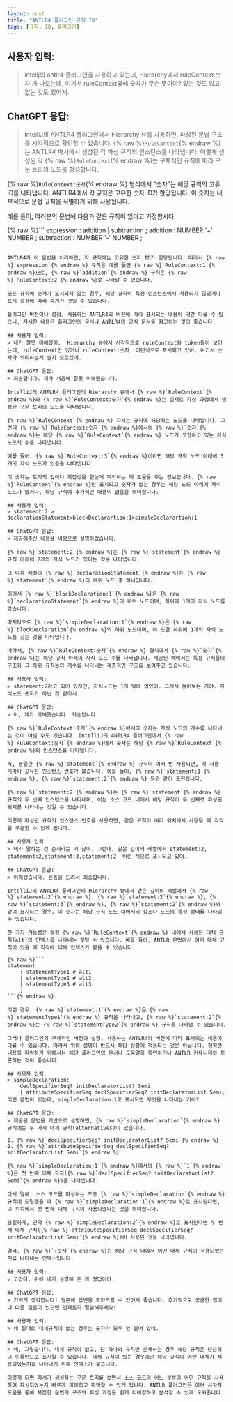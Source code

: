 ```yaml
---
layout: post
title: "ANTLR4 플러그인 규칙 ID"
tags: [규칙, ID, 플러그인]
---
```


## 사용자 입력:
> intellj의 antlr4 플러그인을 사용하고 있는데,  Hierarchy에서 ruleContext:숫자  가 나오는데, 여기서 ruleContext옆에 숫자가 무슨 뜻이야? 있는 것도 있고 없는 것도 있어서.

## ChatGPT 응답:
> IntelliJ의 ANTLR4 플러그인에서 Hierarchy 뷰를 사용하면, 파싱된 문법 구조를 시각적으로 확인할 수 있습니다. {% raw %}`RuleContext`{% endraw %}는 ANTLR4 파서에서 생성된 각 파싱 규칙의 인스턴스를 나타냅니다. 이렇게 생성된 각 {% raw %}`RuleContext`{% endraw %}는 구체적인 규칙에 따라 구문 트리의 노드를 형성합니다.

{% raw %}`RuleContext:숫자`{% endraw %} 형식에서 "숫자"는 해당 규칙의 고유 ID를 나타냅니다. ANTLR4에서 각 규칙은 고유한 숫자 ID가 할당됩니다. 이 숫자는 내부적으로 문법 규칙을 식별하기 위해 사용됩니다.

예를 들어, 여러분의 문법에 다음과 같은 규칙이 있다고 가정합시다:

{% raw %}```
expression : addition | subtraction ;
addition : NUMBER '+' NUMBER ;
subtraction : NUMBER '-' NUMBER ;
```{% endraw %}

ANTLR4가 이 문법을 처리하면, 각 규칙에는 고유한 숫자 ID가 할당됩니다. 따라서 {% raw %}`expression`{% endraw %} 규칙은 예를 들면 {% raw %}`RuleContext:1`{% endraw %}으로, {% raw %}`addition`{% endraw %} 규칙은 {% raw %}`RuleContext:2`{% endraw %}로 나타날 수 있습니다.

모든 규칙에 숫자가 표시되지 않는 경우, 해당 규칙이 특정 인스턴스에서 사용되지 않았거나 표시 설정에 따라 숨겨진 것일 수 있습니다.

플러그인 버전이나 설정, 사용하는 ANTLR4의 버전에 따라 표시되는 내용이 약간 다를 수 있으니, 자세한 내용은 플러그인의 문서나 ANTLR4의 공식 문서를 참고하는 것이 좋습니다.

## 사용자 입력:
> 네가 잘못 이해했어.  Hierarchy 뷰에서 시각적으로 ruleContext와 token들이 보이는데, ruleContext만 있거나 ruleContext:숫자  이런식으로 표시되고 있어. 여기서 숫자가 의미하는게 뭔지 모르겠어.

## ChatGPT 응답:
> 죄송합니다. 제가 처음에 잘못 이해했습니다. 

IntelliJ의 ANTLR4 플러그인의 Hierarchy 뷰에서 {% raw %}`RuleContext`{% endraw %}와 {% raw %}`RuleContext:숫자`{% endraw %}는 실제로 파싱 과정에서 생성된 구문 트리의 노드를 나타냅니다.

{% raw %}`RuleContext`{% endraw %} 자체는 규칙에 해당하는 노드를 나타냅니다. 그런데 {% raw %}`RuleContext:숫자`{% endraw %}에서의 {% raw %}`숫자`{% endraw %}는 해당 {% raw %}`RuleContext`{% endraw %} 노드가 포함하고 있는 자식 노드의 수를 나타냅니다. 

예를 들어, {% raw %}`RuleContext:3`{% endraw %}이라면 해당 규칙 노드 아래에 3개의 자식 노드가 있음을 나타냅니다.

이 숫자는 트리의 깊이나 복잡성을 한눈에 파악하는 데 도움을 주는 정보입니다. {% raw %}`RuleContext`{% endraw %}만 표시되고 숫자가 없는 경우는 해당 노드 아래에 자식 노드가 없거나, 해당 규칙에 추가적인 내용이 없음을 의미합니다.

## 사용자 입력:
> statement:2 > declarationStatement>blockDeclarartion:1>simpleDeclarartion:1

## ChatGPT 응답:
> 제공해주신 내용을 바탕으로 설명하겠습니다.

{% raw %}`statement:2`{% endraw %}는 {% raw %}`statement`{% endraw %} 규칙 아래에 2개의 자식 노드가 있다는 것을 나타냅니다.

그 다음 레벨의 {% raw %}`declarationStatement`{% endraw %}는 {% raw %}`statement`{% endraw %}의 하위 노드 중 하나입니다.

이어서 {% raw %}`blockDeclaration:1`{% endraw %}은 {% raw %}`declarationStatement`{% endraw %}의 하위 노드이며, 하위에 1개의 자식 노드를 갖습니다.

마지막으로 {% raw %}`simpleDeclaration:1`{% endraw %}은 {% raw %}`blockDeclaration`{% endraw %}의 하위 노드이며, 이 또한 하위에 1개의 자식 노드를 갖는 것을 나타냅니다.

따라서, {% raw %}`RuleContext:숫자`{% endraw %} 형식에서 {% raw %}`숫자`{% endraw %}는 해당 규칙 아래의 자식 노드 수를 나타냅니다. 제공된 예에서는 특정 규칙들의 구조와 그 하위 규칙들의 개수를 나타내는 계층적인 구조를 보여주고 있습니다.

## 사용자 입력:
> statement:2라고 되어 있지만, 자식노드는 1개 밖에 없었어. 그래서 물어보는 거야. 자식노드 숫자가 아닌 것 같아서.

## ChatGPT 응답:
> 아, 제가 이해했습니다. 죄송합니다.

{% raw %}`RuleContext:숫자`{% endraw %}에서의 숫자는 자식 노드의 개수를 나타내는 것이 아닐 수도 있습니다. IntelliJ의 ANTLR4 플러그인에서 {% raw %}`RuleContext:숫자`{% endraw %}에서 숫자는 해당 {% raw %}`RuleContext`{% endraw %}의 인스턴스를 나타냅니다.

즉, 동일한 {% raw %}`statement`{% endraw %} 규칙이 여러 번 사용되면, 각 사용 시마다 고유한 인스턴스 번호가 붙습니다. 예를 들어, {% raw %}`statement:1`{% endraw %}, {% raw %}`statement:2`{% endraw %} 등과 같이 표현됩니다.

{% raw %}`statement:2`{% endraw %}는 {% raw %}`statement`{% endraw %} 규칙의 두 번째 인스턴스를 나타내며, 이는 소스 코드 내에서 해당 규칙이 두 번째로 파싱된 위치를 나타내는 것일 수 있습니다.

이렇게 파싱된 규칙의 인스턴스 번호를 사용하면, 같은 규칙이 여러 위치에서 사용될 때 각각을 구분할 수 있게 됩니다.

## 사용자 입력:
> 네가 말하는 건 순서라는 거 잖아. 그런데, 같은 깊이의 레벨에서 statement:2, statement:2,statement:3,statement:2  이런 식으로 표시되고 있어. 

## ChatGPT 응답:
> 이해했습니다. 혼동을 드려서 죄송합니다.

IntelliJ의 ANTLR4 플러그인의 Hierarchy 뷰에서 같은 깊이의 레벨에서 {% raw %}`statement:2`{% endraw %}, {% raw %}`statement:2`{% endraw %}, {% raw %}`statement:3`{% endraw %}, {% raw %}`statement:2`{% endraw %}와 같이 표시되는 경우, 이 숫자는 해당 규칙 노드 내에서의 참조나 노드의 특정 상태를 나타낼 수 있습니다.

한 가지 가능성은 특정 {% raw %}`RuleContext`{% endraw %} 내에서 사용된 대체 규칙(alt)의 인덱스를 나타내는 것일 수 있습니다. 예를 들어, ANTLR 문법에서 여러 대체 규칙이 있을 때 각각에 대해 인덱스가 붙을 수 있습니다.

{% raw %}```
statement
    : statementType1 # alt1
    | statementType2 # alt2
    | statementType3 # alt3
    ;
```{% endraw %}

이런 경우, {% raw %}`statement:1`{% endraw %}은 {% raw %}`statementType1`{% endraw %} 규칙을 나타내고, {% raw %}`statement:2`{% endraw %}는 {% raw %}`statementType2`{% endraw %} 규칙을 나타낼 수 있습니다.

그러나 플러그인의 구체적인 버전과 설정, 사용하는 ANTLR4의 버전에 따라 표시되는 내용이 다를 수 있습니다. 따라서 위의 설명이 반드시 해당 상황에 적용되는 것은 아닙니다. 정확한 내용을 파악하기 위해서는 해당 플러그인의 문서나 도움말을 확인하거나 ANTLR 커뮤니티와 토론하는 것이 좋습니다.

## 사용자 입력:
> simpleDeclaration:
	declSpecifierSeq? initDeclaratorList? Semi
	| attributeSpecifierSeq declSpecifierSeq? initDeclaratorList Semi;  이런 문법이 있는데, simpleDeclaration:1로 표시되면 무엇을 나타내는 거야?

## ChatGPT 응답:
> 제공된 문법을 기반으로 설명하면, {% raw %}`simpleDeclaration`{% endraw %} 규칙에는 두 가지 대체 규칙(alternatives)이 있습니다.

1. {% raw %}`declSpecifierSeq? initDeclaratorList? Semi`{% endraw %}
2. {% raw %}`attributeSpecifierSeq declSpecifierSeq? initDeclaratorList Semi`{% endraw %}

{% raw %}`simpleDeclaration:1`{% endraw %}에서의 {% raw %}`1`{% endraw %}은 첫 번째 대체 규칙({% raw %}`declSpecifierSeq? initDeclaratorList? Semi`{% endraw %})을 나타냅니다. 

다시 말해, 소스 코드를 파싱하는 도중 {% raw %}`simpleDeclaration`{% endraw %} 규칙에 도달했을 때 {% raw %}`simpleDeclaration:1`{% endraw %}로 표시된다면, 그 위치에서 첫 번째 대체 규칙이 사용되었다는 것을 의미합니다.

동일하게, 만약 {% raw %}`simpleDeclaration:2`{% endraw %}로 표시된다면 두 번째 대체 규칙({% raw %}`attributeSpecifierSeq declSpecifierSeq? initDeclaratorList Semi`{% endraw %})이 사용된 것을 나타냅니다.

결국, {% raw %}`:숫자`{% endraw %}는 해당 규칙 내에서 어떤 대체 규칙이 적용되었는지를 나타내는 인덱스입니다.

## 사용자 입력:
> 고맙다. 위에 네가 설명해 준 게 정답이야.

## ChatGPT 응답:
> 기쁘게 생각합니다! 질문에 답변을 도와드릴 수 있어서 좋습니다. 추가적으로 궁금한 점이나 다른 질문이 있으면 언제든지 말씀해주세요!

## 사용자 입력:
> 네 말대로 대체규칙이 없는 경우는 숫자가 모두 안 붙어 있네. 

## ChatGPT 응답:
> 네, 그렇습니다. 대체 규칙이 없고, 단 하나의 규칙만 존재하는 경우 해당 규칙은 단순히 그 이름만으로 표시될 수 있습니다. 대체 규칙이 있는 경우에만 해당 규칙의 어떤 대체가 적용되었는지를 나타내기 위해 인덱스가 붙습니다.

이렇게 되면 파서가 생성하는 구문 트리를 보면서 소스 코드의 어느 부분이 어떤 규칙을 사용하여 파싱되었는지 빠르게 이해하고 파악할 수 있게 됩니다. ANTLR 플러그인은 이런 시각적 도움을 통해 복잡한 문법의 구조와 파싱 과정을 쉽게 디버깅하고 분석할 수 있게 도와줍니다.

